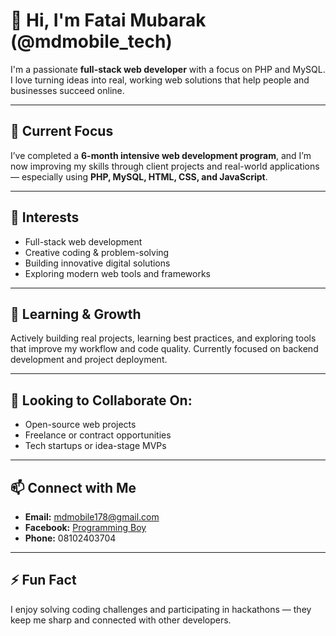 # 👋 Hi, I'm Fatai Mubarak (@mdmobile_tech)

I'm a passionate **full-stack web developer** with a focus on PHP and MySQL. I love turning ideas into real, working web solutions that help people and businesses succeed online.

---

## 🔭 Current Focus
I’ve completed a **6-month intensive web development program**, and I’m now improving my skills through client projects and real-world applications — especially using **PHP, MySQL, HTML, CSS, and JavaScript**.

---

## 👀 Interests
- Full-stack web development  
- Creative coding & problem-solving  
- Building innovative digital solutions  
- Exploring modern web tools and frameworks  

---

## 🌱 Learning & Growth
Actively building real projects, learning best practices, and exploring tools that improve my workflow and code quality. Currently focused on backend development and project deployment.

---

## 🤝 Looking to Collaborate On:
- Open-source web projects  
- Freelance or contract opportunities  
- Tech startups or idea-stage MVPs  

---

## 📫 Connect with Me
- **Email:** mdmobile178@gmail.com  
- **Facebook:** [Programming Boy](https://facebook.com)  
- **Phone:** 08102403704  

---

## ⚡ Fun Fact
I enjoy solving coding challenges and participating in hackathons — they keep me sharp and connected with other developers.


<!---
mdmobile178/mdmobile178 is a ✨ special ✨ repository because its `README.md` (this file) appears on your GitHub profile.
You can click the Preview link to take a look at your changes.
--->
